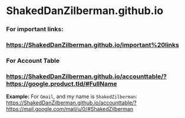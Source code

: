 # ShakedDanZilberman.github.io

### For important links:
### https://ShakedDanZilberman.github.io/important%20links

### For Account Table
### https://ShakedDanZilberman.github.io/accounttable/?https://google.product.tld/#FullName
**Example:**
For `Gmail`, and my name is `ShakedZilberman`:
https://ShakedDanZilberman.github.io/accounttable/?https://mail.google.com/mail/u/0/#ShakedZilberman
